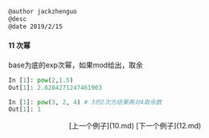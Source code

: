 ```markdown
@author jackzhenguo
@desc 
@date 2019/2/15
```

#### 11 次幂

base为底的exp次幂，如果mod给出，取余

```python
In [1]: pow(2,1.5)                                                              
Out[1]: 2.8284271247461903

In [1]: pow(3, 2, 4) # 3的2次方结果再对4取余数
Out[1]: 1
```


<center>[上一个例子](10.md)    [下一个例子](12.md)</center>
